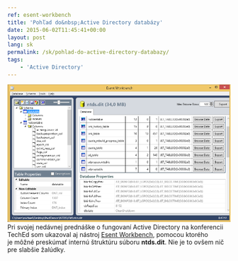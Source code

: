 ```yaml
---
ref: esent-workbench
title: 'Pohľad do&nbsp;Active Directory databázy'
date: 2015-06-02T11:45:41+00:00
layout: post
lang: sk
permalink: /sk/pohlad-do-active-directory-databazy/
tags:
    - 'Active Directory'
---
```


![Esent Workbench](../../assets/images/workbench.png) Pri svojej nedávnej&nbsp;prednáške o&nbsp;fungovaní Active Directory na konferencii TechEd som ukazoval aj&nbsp;nástroj [Esent Workbench](https://bitbucket.org/gfkeogh/esentworkbench/wiki/Home#markdown-header-esent-workbench), pomocou ktorého je&nbsp;môžné preskúmať internú štruktúru súboru **ntds.dit**. Nie je&nbsp;to&nbsp;ovšem nič pre&nbsp;slabšie žalúdky.